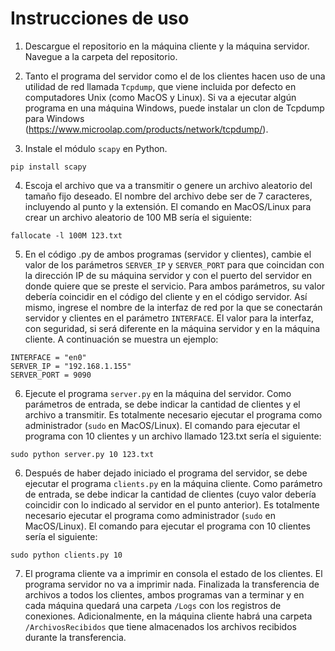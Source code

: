 # Instrucciones de uso

1. Descargue el repositorio en la máquina cliente y la máquina servidor. Navegue a la carpeta del repositorio.

2. Tanto el programa del servidor como el de los clientes hacen uso de una utilidad de red llamada `Tcpdump`, que viene incluida por defecto en computadores Unix (como MacOS y Linux). Si va a ejecutar algún programa en una máquina Windows, puede instalar un clon de Tcpdump para Windows (https://www.microolap.com/products/network/tcpdump/).

3. Instale el módulo `scapy` en Python.
```
pip install scapy
```

4. Escoja el archivo que va a transmitir o genere un archivo aleatorio del tamaño fijo deseado. El nombre del archivo debe ser de 7 caracteres, incluyendo al punto y la extensión. El comando en MacOS/Linux para crear un archivo aleatorio de 100 MB sería el siguiente:
```
fallocate -l 100M 123.txt
```

5. En el código .py de ambos programas (servidor y clientes), cambie el valor de los parámetros `SERVER_IP` y `SERVER_PORT` para que coincidan con la dirección IP de su máquina servidor y con el puerto del servidor en donde quiere que se preste el servicio. Para ambos parámetros, su valor debería coincidir en el código del cliente y en el código servidor. Así mismo, ingrese el nombre de la interfaz de red por la que se conectarán servidor y clientes en el parámetro `INTERFACE`. El valor para la interfaz, con seguridad, si será diferente en la máquina servidor y en la máquina cliente. A continuación se muestra un ejemplo:
```
INTERFACE = "en0"
SERVER_IP = "192.168.1.155"
SERVER_PORT = 9090
```

6. Ejecute el programa `server.py` en la máquina del servidor. Como parámetros de entrada, se debe indicar la cantidad de clientes y el archivo a transmitir. Es totalmente necesario ejecutar el programa como administrador (`sudo` en MacOS/Linux). El comando para ejecutar el programa con 10 clientes y un archivo llamado 123.txt sería el siguiente:
```
sudo python server.py 10 123.txt
```

6. Después de haber dejado iniciado el programa del servidor, se debe ejecutar el programa `clients.py` en la máquina cliente. Como parámetro de entrada, se debe indicar la cantidad de clientes (cuyo valor debería coincidir con lo indicado al servidor en el punto anterior). Es totalmente necesario ejecutar el programa como administrador (`sudo` en MacOS/Linux). El comando para ejecutar el programa con 10 clientes sería el siguiente:
```
sudo python clients.py 10
```

7. El programa cliente va a imprimir en consola el estado de los clientes. El programa servidor no va a imprimir nada. Finalizada la transferencia de archivos a todos los clientes, ambos programas van a terminar y en cada máquina quedará una carpeta `/Logs` con los registros de conexiones. Adicionalmente, en la máquina cliente habrá una carpeta `/ArchivosRecibidos` que tiene almacenados los archivos recibidos durante la transferencia.
